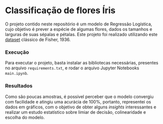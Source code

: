 # Classificação de flores Íris

O projeto contido neste repositório é um modelo de Regressão Logística, cujo objetivo é prever a espécie de algumas flores,
dados os tamanhos e larguras de suas sépalas e pétalas. 
Este projeto foi realizado utilizando este [dataset](https://archive.ics.uci.edu/dataset/53/iris) clássico de Fisher, 1936.

### Execução

Para executar o projeto, basta instalar as bibliotecas necessárias, presentes no arquivo ```requirements.txt```, e rodar o arquivo 
Jupyter Notebooks ```main.ipynb```.

### Resultados

Como são poucas amostras, é possível perceber que o modelo convergiu com facilidade e atingiu uma acurácia de 100%, portanto, representei
os dados em gráficos, com o objetivo de obter alguns _insights_ interessantes e realizar um estudo estatístico sobre limiar de decisão, colinearidade
e escolha do modelo.
